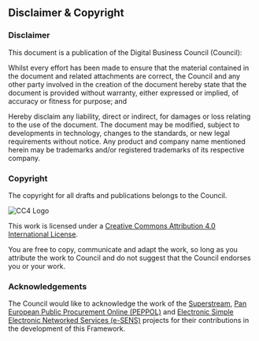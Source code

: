 ﻿## Disclaimer & Copyright

### Disclaimer 
This document is a publication of the Digital Business Council (Council):

Whilst every effort has been made to ensure that the material contained in the document and related attachments are correct, the Council and any other party involved in the creation of the document hereby state that the document is provided without warranty, either expressed or implied, of accuracy or fitness for purpose; and

Hereby disclaim any liability, direct or indirect, for damages or loss relating to the use of the document. The document may be modified, subject to developments in technology, changes to the standards, or new legal requirements without notice. Any product and company name mentioned herein may be trademarks and/or registered trademarks of its respective company.

### Copyright
The copyright for all drafts and publications belongs to the Council.
 
![CC4 Logo](https://i.creativecommons.org/l/by/4.0/88x31.png)
 
This work is licensed under a [Creative Commons Attribution 4.0 International License](http://creativecommons.org/licenses/by/4.0/).

You are free to copy, communicate and adapt the work, so long as you attribute the work to Council and do not suggest that the Council endorses you or your work.

### Acknowledgements
The Council would like to acknowledge the work of the [Superstream](https://www.ato.gov.au/Super/SuperStream/), [Pan European Public Procurement Online (PEPPOL)](http://www.peppol.eu/) and [Electronic Simple Electronic Networked Services (e-SENS)](http://www.esens.eu/) projects for their contributions in the development of this Framework.


